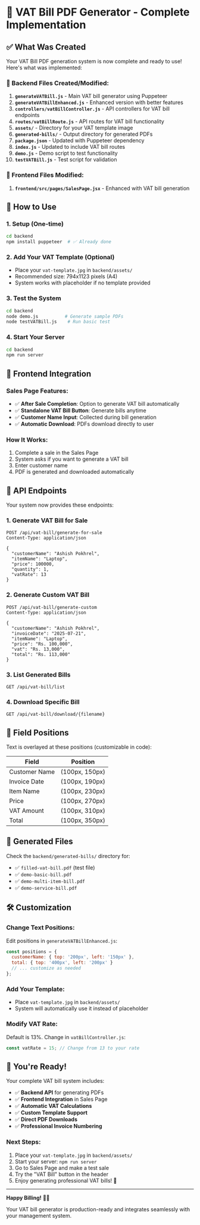 # 🧾 VAT Bill PDF Generator - Complete Implementation

## ✅ What Was Created

Your VAT Bill PDF generation system is now complete and ready to use! Here's what was implemented:

### 🔧 Backend Files Created/Modified:

1. **`generateVATBill.js`** - Main VAT bill generator using Puppeteer
2. **`generateVATBillEnhanced.js`** - Enhanced version with better features  
3. **`controllers/vatBillController.js`** - API controllers for VAT bill endpoints
4. **`routes/vatBillRoute.js`** - API routes for VAT bill functionality
5. **`assets/`** - Directory for your VAT template image
6. **`generated-bills/`** - Output directory for generated PDFs
7. **`package.json`** - Updated with Puppeteer dependency
8. **`index.js`** - Updated to include VAT bill routes
9. **`demo.js`** - Demo script to test functionality
10. **`testVATBill.js`** - Test script for validation

### 🎨 Frontend Files Modified:

1. **`frontend/src/pages/SalesPage.jsx`** - Enhanced with VAT bill generation

## 🚀 How to Use

### 1. **Setup** (One-time)
```bash
cd backend
npm install puppeteer  # ✅ Already done
```

### 2. **Add Your VAT Template** (Optional)
- Place your `vat-template.jpg` in `backend/assets/`
- Recommended size: 794x1123 pixels (A4)
- System works with placeholder if no template provided

### 3. **Test the System**
```bash
cd backend
node demo.js          # Generate sample PDFs
node testVATBill.js    # Run basic test
```

### 4. **Start Your Server**
```bash
cd backend
npm run server
```

## 📱 Frontend Integration

### **Sales Page Features:**
- ✅ **After Sale Completion**: Option to generate VAT bill automatically
- ✅ **Standalone VAT Bill Button**: Generate bills anytime
- ✅ **Customer Name Input**: Collected during bill generation
- ✅ **Automatic Download**: PDFs download directly to user

### **How It Works:**
1. Complete a sale in the Sales Page
2. System asks if you want to generate a VAT bill
3. Enter customer name
4. PDF is generated and downloaded automatically

## 🔗 API Endpoints

Your system now provides these endpoints:

### 1. **Generate VAT Bill for Sale**
```http
POST /api/vat-bill/generate-for-sale
Content-Type: application/json

{
  "customerName": "Ashish Pokhrel",
  "itemName": "Laptop",
  "price": 100000,
  "quantity": 1,
  "vatRate": 13
}
```

### 2. **Generate Custom VAT Bill**
```http
POST /api/vat-bill/generate-custom
Content-Type: application/json

{
  "customerName": "Ashish Pokhrel",
  "invoiceDate": "2025-07-21",
  "itemName": "Laptop",
  "price": "Rs. 100,000",
  "vat": "Rs. 13,000",
  "total": "Rs. 113,000"
}
```

### 3. **List Generated Bills**
```http
GET /api/vat-bill/list
```

### 4. **Download Specific Bill**
```http
GET /api/vat-bill/download/{filename}
```

## 🎯 Field Positions

Text is overlayed at these positions (customizable in code):

| Field | Position |
|-------|----------|
| Customer Name | (100px, 150px) |
| Invoice Date | (100px, 190px) |
| Item Name | (100px, 230px) |
| Price | (100px, 270px) |
| VAT Amount | (100px, 310px) |
| Total | (100px, 350px) |

## 📁 Generated Files

Check the `backend/generated-bills/` directory for:
- ✅ `filled-vat-bill.pdf` (test file)
- ✅ `demo-basic-bill.pdf`
- ✅ `demo-multi-item-bill.pdf` 
- ✅ `demo-service-bill.pdf`

## 🛠️ Customization

### **Change Text Positions:**
Edit positions in `generateVATBillEnhanced.js`:
```javascript
const positions = {
  customerName: { top: '200px', left: '150px' },
  total: { top: '400px', left: '200px' }
  // ... customize as needed
};
```

### **Add Your Template:**
- Place `vat-template.jpg` in `backend/assets/`
- System will automatically use it instead of placeholder

### **Modify VAT Rate:**
Default is 13%. Change in `vatBillController.js`:
```javascript
const vatRate = 15; // Change from 13 to your rate
```

## 🎉 You're Ready!

Your complete VAT bill system includes:
- ✅ **Backend API** for generating PDFs
- ✅ **Frontend Integration** in Sales Page  
- ✅ **Automatic VAT Calculations**
- ✅ **Custom Template Support**
- ✅ **Direct PDF Downloads**
- ✅ **Professional Invoice Numbering**

### **Next Steps:**
1. Place your `vat-template.jpg` in `backend/assets/`
2. Start your server: `npm run server`
3. Go to Sales Page and make a test sale
4. Try the "VAT Bill" button in the header
5. Enjoy generating professional VAT bills! 🎊

---

**Happy Billing!** 🧾✨

Your VAT bill generator is production-ready and integrates seamlessly with your management system.
